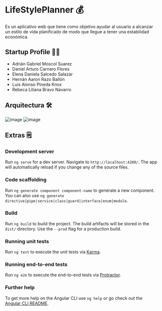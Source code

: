 # LifeStylePlanner 💰

Es un aplicativo web que tiene como objetivo ayudar al usuario a alcanzar un estilo de vida planificado de modo que llegue a tener una estabilidad económica.

## Startup Profile 🧑‍💻
* Adrián Gabriel Moscol Suarez
* Daniel Arturo Carnero Flores
* Elena Daniela Salcedo Salazar 
* Hernán Aaron Razo Ballón
* Luis Alonso Pineda Knox
* Rebeca Liliana Bravo Navarro

## Arquitectura 🛠️
![image](https://user-images.githubusercontent.com/63934328/121837212-a6c6ac00-cc9a-11eb-9ea4-7865f7c415ef.png)
![image](https://user-images.githubusercontent.com/35857164/121840118-31120e80-cca1-11eb-8c0e-06f654a612d1.png)



## Extras 🗒️

### Development server

Run `ng serve` for a dev server. Navigate to `http://localhost:4200/`. The app will automatically reload if you change any of the source files.

### Code scaffolding

Run `ng generate component component-name` to generate a new component. You can also use `ng generate directive|pipe|service|class|guard|interface|enum|module`.

### Build

Run `ng build` to build the project. The build artifacts will be stored in the `dist/` directory. Use the `--prod` flag for a production build.

### Running unit tests

Run `ng test` to execute the unit tests via [Karma](https://karma-runner.github.io).

### Running end-to-end tests

Run `ng e2e` to execute the end-to-end tests via [Protractor](http://www.protractortest.org/).

### Further help

To get more help on the Angular CLI use `ng help` or go check out the [Angular CLI README](https://github.com/angular/angular-cli/blob/master/README.md).
